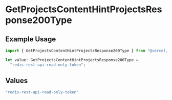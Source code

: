 # GetProjectsContentHintProjectsResponse200Type

## Example Usage

```typescript
import { GetProjectsContentHintProjectsResponse200Type } from "@vercel/sdk/models/operations/getprojects.js";

let value: GetProjectsContentHintProjectsResponse200Type =
  "redis-rest-api-read-only-token";
```

## Values

```typescript
"redis-rest-api-read-only-token"
```